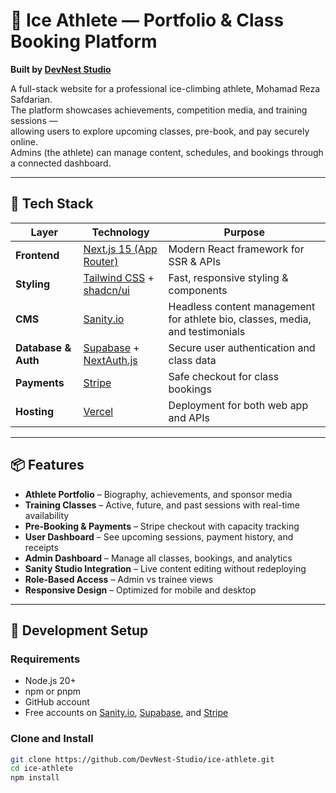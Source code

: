 # 🧗 Ice Athlete — Portfolio & Class Booking Platform  
**Built by [DevNest Studio](https://thedevnest.ca)**  

A full-stack website for a professional ice-climbing athlete, Mohamad Reza Safdarian.  
The platform showcases achievements, competition media, and training sessions —  
allowing users to explore upcoming classes, pre-book, and pay securely online.  
Admins (the athlete) can manage content, schedules, and bookings through a connected dashboard.

---

## 🚀 Tech Stack

| Layer | Technology | Purpose |
|-------|-------------|----------|
| **Frontend** | [Next.js 15 (App Router)](https://nextjs.org/) | Modern React framework for SSR & APIs |
| **Styling** | [Tailwind CSS](https://tailwindcss.com/) + [shadcn/ui](https://ui.shadcn.com) | Fast, responsive styling & components |
| **CMS** | [Sanity.io](https://www.sanity.io/) | Headless content management for athlete bio, classes, media, and testimonials |
| **Database & Auth** | [Supabase](https://supabase.com/) + [NextAuth.js](https://next-auth.js.org/) | Secure user authentication and class data |
| **Payments** | [Stripe](https://stripe.com/) | Safe checkout for class bookings |
| **Hosting** | [Vercel](https://vercel.com/) | Deployment for both web app and APIs |

---

## 📦 Features

- **Athlete Portfolio** – Biography, achievements, and sponsor media  
- **Training Classes** – Active, future, and past sessions with real-time availability  
- **Pre-Booking & Payments** – Stripe checkout with capacity tracking  
- **User Dashboard** – See upcoming sessions, payment history, and receipts  
- **Admin Dashboard** – Manage all classes, bookings, and analytics  
- **Sanity Studio Integration** – Live content editing without redeploying  
- **Role-Based Access** – Admin vs trainee views  
- **Responsive Design** – Optimized for mobile and desktop

---

## 🧰 Development Setup

### Requirements
- Node.js 20+
- npm or pnpm
- GitHub account
- Free accounts on [Sanity.io](https://www.sanity.io/), [Supabase](https://supabase.com/), and [Stripe](https://stripe.com/)

### Clone and Install

```bash
git clone https://github.com/DevNest-Studio/ice-athlete.git
cd ice-athlete
npm install
```
